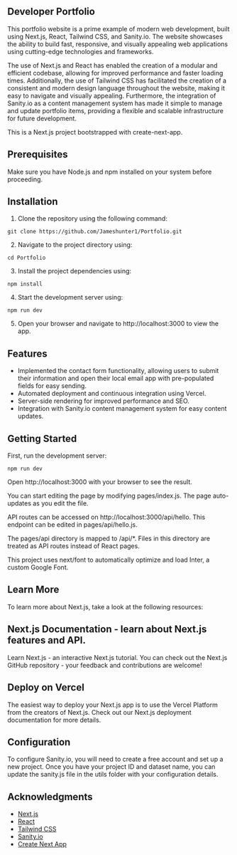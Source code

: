 ## Developer Portfolio

This portfolio website is a prime example of modern web development, built using Next.js, React, Tailwind CSS, and Sanity.io. The website showcases the ability to build fast, responsive, and visually appealing web applications using cutting-edge technologies and frameworks.

The use of Next.js and React has enabled the creation of a modular and efficient codebase, allowing for improved performance and faster loading times. Additionally, the use of Tailwind CSS has facilitated the creation of a consistent and modern design language throughout the website, making it easy to navigate and visually appealing. Furthermore, the integration of Sanity.io as a content management system has made it simple to manage and update portfolio items, providing a flexible and scalable infrastructure for future development.

This is a Next.js project bootstrapped with create-next-app.

## Prerequisites

Make sure you have Node.js and npm installed on your system before proceeding.

## Installation

 1. Clone the repository using the following command:

 `git clone https://github.com/Jameshunter1/Portfolio.git`

 2. Navigate to the project directory using:

 `cd Portfolio`

 3. Install the project dependencies using:

 `npm install`

 4. Start the development server using:

  `npm run dev`

 5. Open your browser and navigate to http://localhost:3000 to view the app.


## Features

 - Implemented the contact form functionality, allowing users to submit their information and open their local email app with pre-populated fields for easy sending.
 - Automated deployment and continuous integration using Vercel.
 - Server-side rendering for improved performance and SEO.
 - Integration with Sanity.io content management system for easy content updates.
 


##  Getting Started

First, run the development server:

```
npm run dev
```

Open http://localhost:3000 with your browser to see the result.

You can start editing the page by modifying pages/index.js. The page auto-updates as you edit the file.

API routes can be accessed on http://localhost:3000/api/hello. This endpoint can be edited in pages/api/hello.js.

The pages/api directory is mapped to /api/*. Files in this directory are treated as API routes instead of React pages.

This project uses next/font to automatically optimize and load Inter, a custom Google Font.

## Learn More
To learn more about Next.js, take a look at the following resources:

## Next.js Documentation - learn about Next.js features and API.

Learn Next.js - an interactive Next.js tutorial.
You can check out the Next.js GitHub repository - your feedback and contributions are welcome!

## Deploy on Vercel
The easiest way to deploy your Next.js app is to use the Vercel Platform from the creators of Next.js. Check out our Next.js deployment documentation for more details.

## Configuration

To configure Sanity.io, you will need to create a free account and set up a new project. Once you have your project ID and dataset name, you can update the sanity.js file in the utils folder with your configuration details.

## Acknowledgments

- [Next.js](https://nextjs.org/)
- [React](https://reactjs.org/)
- [Tailwind CSS](https://tailwindcss.com/)
- [Sanity.io](https://www.sanity.io/)
- [Create Next App](https://nextjs.org/docs/api-reference/create-next-app)
